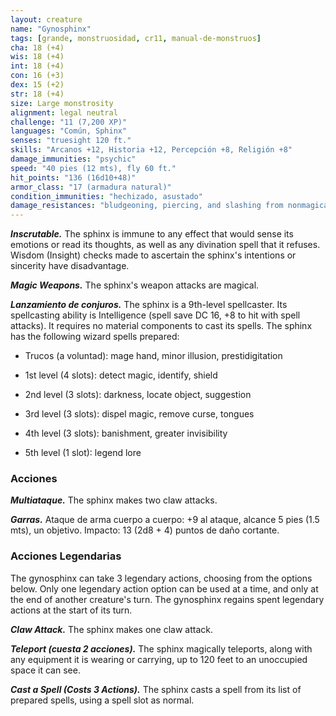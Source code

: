 ```yaml
---
layout: creature
name: "Gynosphinx"
tags: [grande, monstruosidad, cr11, manual-de-monstruos]
cha: 18 (+4)
wis: 18 (+4)
int: 18 (+4)
con: 16 (+3)
dex: 15 (+2)
str: 18 (+4)
size: Large monstrosity
alignment: legal neutral
challenge: "11 (7,200 XP)"
languages: "Común, Sphinx"
senses: "truesight 120 ft."
skills: "Arcanos +12, Historia +12, Percepción +8, Religión +8"
damage_immunities: "psychic"
speed: "40 pies (12 mts), fly 60 ft."
hit_points: "136 (16d10+48)"
armor_class: "17 (armadura natural)"
condition_immunities: "hechizado, asustado"
damage_resistances: "bludgeoning, piercing, and slashing from nonmagical weapons"
---
```


***Inscrutable.*** The sphinx is immune to any effect that would sense its emotions or read its thoughts, as well as any divination spell that it refuses. Wisdom (Insight) checks made to ascertain the sphinx's intentions or sincerity have disadvantage.

***Magic Weapons.*** The sphinx's weapon attacks are magical.

***Lanzamiento de conjuros.*** The sphinx is a 9th-level spellcaster. Its spellcasting ability is Intelligence (spell save DC 16, +8 to hit with spell attacks). It requires no material components to cast its spells. The sphinx has the following wizard spells prepared:

* Trucos (a voluntad): mage hand, minor illusion, prestidigitation

* 1st level (4 slots): detect magic, identify, shield

* 2nd level (3 slots): darkness, locate object, suggestion

* 3rd level (3 slots): dispel magic, remove curse, tongues

* 4th level (3 slots): banishment, greater invisibility

* 5th level (1 slot): legend lore

### Acciones

***Multiataque.*** The sphinx makes two claw attacks.

***Garras.*** Ataque de arma cuerpo a cuerpo: +9 al ataque, alcance 5 pies (1.5 mts), un objetivo. Impacto: 13 (2d8 + 4) puntos de daño cortante.

### Acciones Legendarias

The gynosphinx can take 3 legendary actions, choosing from the options below. Only one legendary action option can be used at a time, and only at the end of another creature's turn. The gynosphinx regains spent legendary actions at the start of its turn.

***Claw Attack.*** The sphinx makes one claw attack.

***Teleport (cuesta 2 acciones).*** The sphinx magically teleports, along with any equipment it is wearing or carrying, up to 120 feet to an unoccupied space it can see.

***Cast a Spell (Costs 3 Actions).*** The sphinx casts a spell from its list of prepared spells, using a spell slot as normal.
